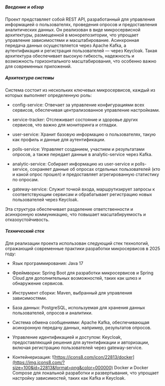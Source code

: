 ##### **Введение и обзор**

Проект представляет собой REST API, разработанный для управления информацией о пользователях, проведения опросов и предоставления аналитических данных. Он реализован в виде микросервисной архитектуры, размещенной в монорепозитории, что упрощает управление зависимостями и масштабирование. Асинхронная передача данных осуществляется через Apache Kafka, а аутентификация и регистрация пользователей — через Keycloak. Такая архитектура обеспечивает высокую гибкость, надежность и возможность горизонтального масштабирования, что особенно важно для современных приложений.

##### **Архитектура системы**

Система состоит из нескольких ключевых микросервисов, каждый из которых выполняет определенную роль:

- config-service: Отвечает за управление конфигурациями всех сервисов, обеспечивая централизованное управление настройками.
    
- service-tracker: Отслеживает состояние и здоровье других сервисов, что важно для мониторинга и отладки.
    
- user-service: Хранит базовую информацию о пользователях, такую как профиль и данные для аутентификации.
    
- polls-service: Управляет созданием, участием и результатами опросов, а также передает данные в analytic-service через Kafka.
    
- analytic-service: Собирает информацию из user-service и polls-service, сохраняет данные об опросах отдельных пользователей (кто и какой опрос прошел) и предоставляет агрегированную статистику по опросам.
    
- gateway-service: Служит точкой входа, маршрутизирует запросы к соответствующим сервисам и обрабатывает регистрацию новых пользователей через Keycloak.

Эта структура обеспечивает разделение ответственности и асинхронную коммуникацию, что повышает масштабируемость и отказоустойчивость. 

##### **Технический стек**

Для реализации проекта использован следующий стек технологий, отражающий современные практики разработки микросервисов в 2025 году:

- Язык программирования: Java 17
    
- Фреймворки: Spring Boot для разработки микросервисов и Spring Cloud для дополнительных возможностей, таких как шлюз и обнаружение сервисов.
    
- Инструмент сборки: Maven, выбранный для управления зависимостями.
    
- База данных: PostgreSQL, используемая для хранения данных пользователей, опросов и аналитики.
    
- Система обмена сообщениями: Apache Kafka, обеспечивающая асинхронную передачу данных, например, результатов опросов.
    
- Управление идентификацией и доступом: Keycloak, предоставляющий решения для аутентификации и авторизации, включая регистрацию пользователей через gateway-service.
    
- Контейнеризация: ![https://icons8.com/icon/22813/docker](https://img.icons8.com/?size=100&id=22813&format=png&color=000000) Docker и Docker Compose для локальной разработки и развертывания, что упрощает настройку зависимостей, таких как Kafka и Keycloak.

